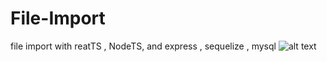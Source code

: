 # File-Import
file import with reatTS , NodeTS, and express , sequelize , mysql
![alt text](https://github.com/demamano/File-Import/blob/main/file-import.png?raw=true)
